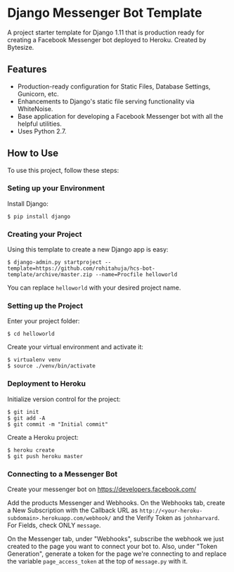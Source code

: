# Django Messenger Bot Template

A project starter template for Django 1.11 that is production ready for creating a Facebook Messenger bot deployed to Heroku. Created by Bytesize.

## Features

- Production-ready configuration for Static Files, Database Settings, Gunicorn, etc.
- Enhancements to Django's static file serving functionality via WhiteNoise.
- Base application for developing a Facebook Messenger bot with all the helpful utilities.
- Uses Python 2.7.

## How to Use

To use this project, follow these steps:

### Seting up your Environment

Install Django:

    $ pip install django

### Creating your Project

Using this template to create a new Django app is easy:

    $ django-admin.py startproject --template=https://github.com/rohitahuja/hcs-bot-template/archive/master.zip --name=Procfile helloworld

You can replace ``helloworld`` with your desired project name.

### Setting up the Project

Enter your project folder:

    $ cd helloworld

Create your virtual environment and activate it:

    $ virtualenv venv
    $ source ./venv/bin/activate

### Deployment to Heroku

Initialize version control for the project:

    $ git init
    $ git add -A
    $ git commit -m "Initial commit"

Create a Heroku project:

    $ heroku create
    $ git push heroku master

### Connecting to a Messenger Bot

Create your messenger bot on https://developers.facebook.com/ 

Add the products Messenger and Webhooks. On the Webhooks tab, create a New Subscription with the Callback URL as `http://<your-heroku-subdomain>.herokuapp.com/webhook/` and the Verify Token as ``johnharvard``. For Fields, check ONLY ``message``.

On the Messenger tab, under "Webhooks", subscribe the webhook we just created to the page you want to connect your bot to. Also, under "Token Generation", generate a token for the page we're connecting to and replace the variable ``page_access_token`` at the top of ``message.py`` with it.
